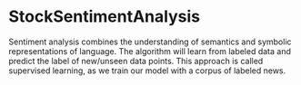 # StockSentimentAnalysis
Sentiment analysis combines the understanding of semantics and symbolic representations of language. The algorithm will learn from labeled data and predict the label of new/unseen data points. This approach is called supervised learning, as we train our model with a corpus of labeled news.
